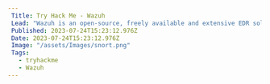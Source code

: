 ```yaml
---
 Title: Try Hack Me - Wazuh
 Lead: "Wazuh is an open-source, freely available and extensive EDR solution" 
 Published: 2023-07-24T15:23:12.976Z 
 Date: 2023-07-24T15:23:12.976Z 
 Image: "/assets/Images/snort.png" 
 Tags: 
   - tryhackme 
   - Wazuh
---
```

